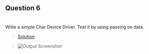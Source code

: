 
## Question 6
#
Write a simple Char Device Driver. Test it by using passing on data.
>[Solution](./q3.sh)

>![Output Screenshot](./output1.jpg)
#